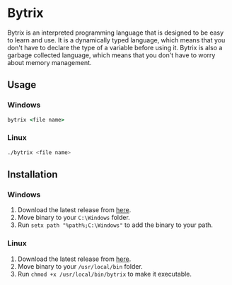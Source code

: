 # Bytrix

Bytrix is an interpreted programming language that is designed to be easy to learn and use. It is a dynamically typed language, which means that you don't have to declare the type of a variable before using it. Bytrix is also a garbage collected language, which means that you don't have to worry about memory management.

## Usage

### Windows

```cmd
bytrix <file name>
```

### Linux

```bash
./bytrix <file name>
```

## Installation

### Windows

1. Download the latest release from [here](https://github.com/FujiwaraChoki/BytrixLang/releases/tag/latest_windows).
2. Move binary to your `C:\Windows` folder.
3. Run `setx path "%path%;C:\Windows"` to add the binary to your path.

### Linux

1. Download the latest release from [here](https://github.com/FujiwaraChoki/BytrixLang/releases/tag/latest_linux).
2. Move binary to your `/usr/local/bin` folder.
3. Run `chmod +x /usr/local/bin/bytrix` to make it executable.
